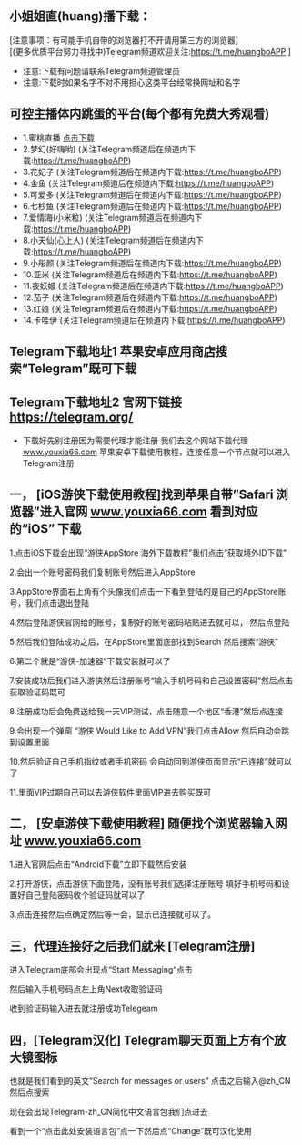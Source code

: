 小姐姐直(huang)播下载：
------
[注意事项：有可能手机自带的浏览器打不开请用第三方的浏览器]  
[(更多优质平台努力寻找中)Telegram频道欢迎关注:https://t.me/huangboAPP ]  
* 注意:下载有问题请联系Telegram频道管理员
* 注意:下载时如果名字不对不用担心这类平台经常换网址和名字  

可控主播体内跳蛋的平台(每个都有免费大秀观看)  
---------
* 1.蜜桃直播 [点击下载](http://www.mitaotv.live/?uid=fe8d2279589290f2)
* 2.梦幻(好嗨哟) (关注Telegram频道后在频道内下载:https://t.me/huangboAPP)   
* 3.花妃子 (关注Telegram频道后在频道内下载:https://t.me/huangboAPP)   
* 4.金鱼 (关注Telegram频道后在频道内下载:https://t.me/huangboAPP)   
* 5.可爱多 (关注Telegram频道后在频道内下载:https://t.me/huangboAPP)   
* 6.七秒鱼 (关注Telegram频道后在频道内下载:https://t.me/huangboAPP)   
* 7.爱情海(小米粒) (关注Telegram频道后在频道内下载:https://t.me/huangboAPP)   
* 8.小天仙(心上人) (关注Telegram频道后在频道内下载:https://t.me/huangboAPP)   
* 9.小彤颜 (关注Telegram频道后在频道内下载:https://t.me/huangboAPP)   
* 10.亚米 (关注Telegram频道后在频道内下载:https://t.me/huangboAPP)   
* 11.夜妖姬 (关注Telegram频道后在频道内下载:https://t.me/huangboAPP)   
* 12.茄子 (关注Telegram频道后在频道内下载:https://t.me/huangboAPP)   
* 13.红娘 (关注Telegram频道后在频道内下载:https://t.me/huangboAPP)   
* 14.卡哇伊 (关注Telegram频道后在频道内下载:https://t.me/huangboAPP)  

Telegram下载地址1 苹果安卓应用商店搜索“Telegram”既可下载  
------
Telegram下载地址2 官网下链接 https://telegram.org/  
------  
  * 下载好先别注册因为需要代理才能注册 我们去这个网站下载代理 www.youxia66.com 苹果安卓下载使用教程，连接任意一个节点就可以进入Telegram注册   
  
一， [iOS游侠下载使用教程]找到苹果自带”Safari 浏览器”进入官网 www.youxia66.com 看到对应的“iOS” 下载
-----
1.点击iOS下载会出现“游侠AppStore 海外下载教程”我们点击“获取境外ID下载”


2.会出一个账号密码我们复制账号然后进入AppStore

3.AppStore界面右上角有个头像我们点击一下看到登陆的是自己的AppStore账号，我们点击退出登陆

4.然后登陆游侠官网给的账号，复制好的账号密码粘贴进去就可以， 然后点登陆

5.然后我们登陆成功之后，在AppStore里面底部找到Search 然后搜索“游侠”

6.第二个就是“游侠-加速器”下载安装就可以了

7.安装成功后我们进入游侠然后注册账号“输入手机号码和自己设置密码”然后点击获取验证码既可

8.注册成功后会免费送给我一天VIP测试，点击随意一个地区“香港”然后点连接

9.会出现一个弹窗 “游侠 Would Like to Add VPN”我们点击Allow 然后自动会跳到设置里面

10.然后验证自己手机指纹或者手机密码 会自动回到游侠页面显示“已连接”就可以了

11.里面VIP过期自己可以去游侠软件里面VIP进去购买既可

二， [安卓游侠下载使用教程] 随便找个浏览器输入网址 www.youxia66.com
-------
1.进入官网后点击“Android下载”立即下载然后安装

2.打开游侠，点击游侠下面登陆，没有账号我们选择注册账号 填好手机号码和设置好自己登陆密码收个验证码就可以了

3.点击连接然后点确定然后等一会，显示已连接就可以了。

三，代理连接好之后我们就来 [Telegram注册]
------
进入Telegram底部会出现点“Start Messaging“点击

然后输入手机号码点左上角Next收取验证码

收到验证码输入进去就注册成功Telegeam

四，[Telegram汉化] Telegram聊天页面上方有个放大镜图标
------
也就是我们看到的英文“Search for messages or users” 点击之后输入@zh_CN然后点搜索

现在会出现Telegram-zh_CN简化中文语言包我们点进去

看到一个“点击此处安装语言包”点一下然后点“Change”既可汉化使用





